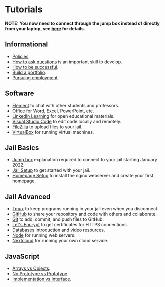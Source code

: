 # Tutorials

**NOTE: You now need to connect through the jump box instead of directly from your laptop, see [here](jump-box) for details.**

## Informational

- [Policies](policies).
- [How to ask questions](how-to-ask-questions) is an important skill to develop.
- [How to be successful](how-to-be-successful).
- [Build a portfolio](build-a-portfolio).
- [Pursuing employment](employment).

## Software

- [Element](element) to chat with other students and professors.
- [Office](office) for Word, Excel, PowerPoint, etc.
- [LinkedIn Learning](linkedin-learning) for open educational materials.
- [Visual Studio Code](visual-studio-code) to edit code locally and remotely.
- [FileZilla](filezilla) to upload files to your jail.
- [VirtualBox](virtualbox) for running virtual machines.

## Jail Basics

- [Jump box](jump-box) explanation required to connect to your jail starting January 2022.
- [Jail Setup](jail-setup) to get started with your jail.
- [Homepage Setup](homepage-setup) to install the nginx webserver and create your first homepage.

## Jail Advanced

- [Tmux](tmux) to keep programs running in your jail even when you disconnect.
- [GitHub](github) to share your repository and code with others and collaborate.
- [Git](git) to add, commit, and push files to GitHub.
- [Let's Encrypt](lets-encrypt) to get certificates for HTTPS connections.
- [Databases](databases) introduction and video resources.
- [Node](node) for running web servers.
- [Nextcloud](nextcloud) for running your own cloud service.

## JavaScript

- [Arrays vs Objects](arrays-vs-objects).
- [No Prototype vs Prototype](no-prototype-vs-prototype).
- [Implementation vs Interface](implementation-vs-interface).
